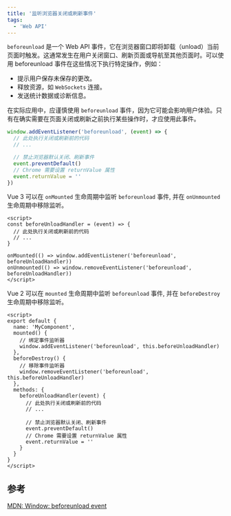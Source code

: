 ```yaml
---
title: '监听浏览器关闭或刷新事件'
tags:
  - 'Web API'
---
```


`beforeunload` 是一个 Web API 事件，它在浏览器窗口即将卸载（unload）当前页面时触发。这通常发生在用户关闭窗口、刷新页面或导航至其他页面时。可以使用 beforeunload 事件在这些情况下执行特定操作，例如：

- 提示用户保存未保存的更改。
- 释放资源，如 `WebSockets` 连接。
- 发送统计数据或诊断信息。

在实际应用中，应谨慎使用 `beforeunload` 事件，因为它可能会影响用户体验。只有在确实需要在页面关闭或刷新之前执行某些操作时，才应使用此事件。

```javascript
window.addEventListener('beforeunload', (event) => {
  // 此处执行关闭或刷新前的代码
  // ...

  // 禁止浏览器默认关闭、刷新事件
  event.preventDefault()
  // Chrome 需要设置 returnValue 属性
  event.returnValue = ''
})
```

Vue 3 可以在 `onMounted` 生命周期中监听 `beforeunload` 事件, 并在 `onUnmounted` 生命周期中移除监听。

```vue
<script>
const beforeUnloadHandler = (event) => {
  // 此处执行关闭或刷新前的代码
  // ...
}

onMounted(() => window.addEventListener('beforeunload', beforeUnloadHandler))
onUnmounted(() => window.removeEventListener('beforeunload', beforeUnloadHandler))
</script>
```

Vue 2 可以在 `mounted` 生命周期中监听 `beforeunload` 事件, 并在 `beforeDestroy` 生命周期中移除监听。

```vue
<script>
export default {
  name: 'MyComponent',
  mounted() {
    // 绑定事件监听器
    window.addEventListener('beforeunload', this.beforeUnloadHandler)
  },
  beforeDestroy() {
    // 移除事件监听器
    window.removeEventListener('beforeunload', this.beforeUnloadHandler)
  },
  methods: {
    beforeUnloadHandler(event) {
      // 此处执行关闭或刷新前的代码
      // ...

      // 禁止浏览器默认关闭、刷新事件
      event.preventDefault()
      // Chrome 需要设置 returnValue 属性
      event.returnValue = ''
    }
  }
}
</script>
```

## 参考

[MDN: Window: beforeunload event](https://developer.mozilla.org/en-US/docs/Web/API/Window/beforeunload_event)
